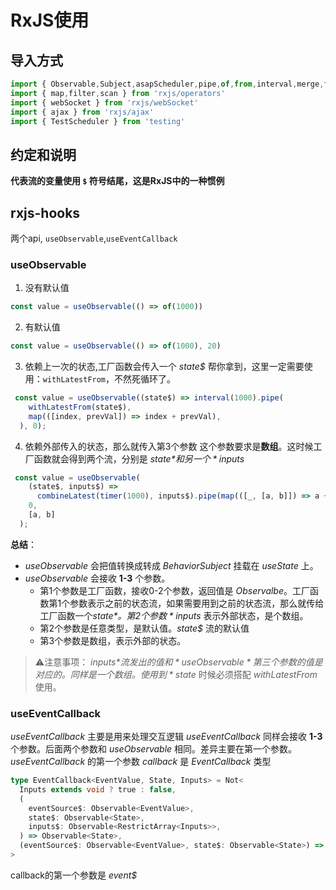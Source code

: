 # RxJS使用
## 导入方式
```javascript
import { Observable,Subject,asapScheduler,pipe,of,from,interval,merge,fromEvent,SubscriptionLike,PartialObserver } from 'rxjs';
import { map,filter,scan } from 'rxjs/operators' 
import { webSocket } from 'rxjs/webSocket'
import { ajax } from 'rxjs/ajax'
import { TestScheduler } from 'testing'
```



## 约定和说明
**代表流的变量使用 `$` 符号结尾，这是RxJS中的一种惯例**



## rxjs-hooks
两个api, `useObservable`,`useEventCallback`
### useObservable
1) 没有默认值
```javascript
const value = useObservable(() => of(1000))
```

2) 有默认值
```javascript
const value = useObservable(() => of(1000), 20)
```

3) 依赖上一次的状态,工厂函数会传入一个 *state$* 帮你拿到，这里一定需要使用：`withLatestFrom`，不然死循环了。
```javascript
 const value = useObservable((state$) => interval(1000).pipe(
	withLatestFrom(state$),
	map(([index, prevVal]) => index + prevVal),
  ), 0);
```

4) 依赖外部传入的状态，那么就传入第3个参数 这个参数要求是**数组**。这时候工厂函数就会得到两个流，分别是 *state$* 和另一个 *inputs$*
```javascript
 const value = useObservable(
    (state$, inputs$) =>
      combineLatest(timer(1000), inputs$).pipe(map(([_, [a, b]]) => a + b)),
    0,
    [a, b]
  );
```
**总结**：
* *useObservable* 会把值转换成转成 *BehaviorSubject* 挂载在 *useState* 上。
* *useObservable* 会接收 **1-3** 个参数。
  * 第1个参数是工厂函数，接收0-2个参数，返回值是 *Observalbe*。工厂函数第1个参数表示之前的状态流，如果需要用到之前的状态流，那么就传给工厂函数一个*state$* 。第2个参数 *inputs$* 表示外部状态，是个数组。
  * 第2个参数是任意类型，是默认值。*state$* 流的默认值
  * 第3个参数是数组，表示外部的状态。
> ⚠️注意事项：
> *inputs$* 流发出的值和 *useObservable* 第三个参数的值是对应的。同样是一个数组。
> 使用到 *state$* 时候必须搭配 *withLatestFrom* 使用。



### useEventCallback
*useEventCallback* 主要是用来处理交互逻辑
*useEventCallback* 同样会接收 **1-3** 个参数。后面两个参数和 *useObservable* 相同。差异主要在第一个参数。
*useEventCallback* 的第一个参数 *callback* 是 *EventCallback* 类型
```typescript
type EventCallback<EventValue, State, Inputs> = Not<
  Inputs extends void ? true : false,
  (
    eventSource$: Observable<EventValue>,
    state$: Observable<State>,
    inputs$: Observable<RestrictArray<Inputs>>,
  ) => Observable<State>,
  (eventSource$: Observable<EventValue>, state$: Observable<State>) => Observable<State>
>
```
callback的第一个参数是 *event$*